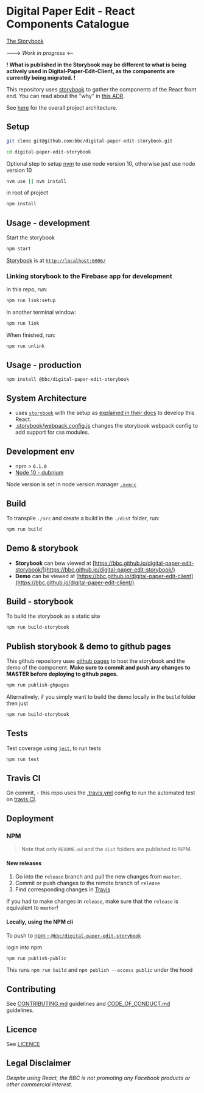 # Digital Paper Edit - React Components Catalogue

[The Storybook](https://bbc.github.io/digital-paper-edit-storybook/?path=/story/breadcrumb--projects)

---> _Work in progress_ <--

**! What is published in the Storybook may be different to what is being actively used in Digital-Paper-Edit-Client, as the components are currently being migrated. !**

This repository uses [storybook](https://storybook.js.org) to gather the components of the React front end. You can read about the "why" in [this ADR](https://github.com/bbc/digital-paper-edit-storybook/blob/9755e2c62343decf05ec87b9c7d85678d58e2186/docs/ADR/reason-09-11.md).

See [here](https://github.com/bbc/digital-paper-edit-client#project-architecture) for the overall project architecture.

## Setup

<!-- _stack - optional_
_How to build and run the code/app_ -->

```sh
git clone git@github.com:bbc/digital-paper-edit-storybook.git
```

```sh
cd digital-paper-edit-storybook
```

Optional step to setup [nvm](https://github.com/nvm-sh/nvm) to use node version 10, otherwise just use node version 10

```sh
nvm use || nvm install
```

in root of project

```sh
npm install
```

## Usage - development

Start the storybook

```sh
npm start
```

[Storybook](https://storybook.js.org/) is at [`http://localhost:6006/`](http://localhost:6006)

### Linking storybook to the Firebase app for development

In this repo, run:
```sh
npm run link:setup
```

In another terminal window:
```sh
npm run link
```

When finished, run:
```sh
npm run unlink
```

## Usage - production

```sh
npm install @bbc/digital-paper-edit-storybook
```

<!-- Example of import

```js
import 'Breadcrumb' from '@bbc/digital-paper-edit-storybook/Breadcrumb'

<Breadcrumb />
```

 -->

## System Architecture

<!-- _High level overview of system architecture_ -->

- uses [`storybook`](https://storybook.js.org) with the setup as [explained in their docs](https://storybook.js.org/docs/guides/guide-react/) to develop this React.
  <!-- - This uses [CSS Modules](https://github.com/css-modules/css-modules) to contain the scope of the css for this component. -->
- [.storybook/webpack.config.js](./.storybook/webpack.config.js) changes the storybook webpack config to add support for css modules.
  <!-- - The parts of the component are inside [`./packages`](./packages) -->
  <!-- - [babel.config.js](./babel.config.js) provides root level system config for [babel 7](https://babeljs.io/docs/en/next/config-files#project-wide-configuration). -->

## Development env

 <!-- _How to run the development environment_
_Coding style convention ref optional, eg which linter to use_
_Linting, github pre-push hook - optional_ -->

- npm > `6.1.0`
- [Node 10 - dubnium](https://scotch.io/tutorials/whats-new-in-node-10-dubnium)

Node version is set in node version manager [`.nvmrc`](https://github.com/creationix/nvm#nvmrc)

## Build

<!-- _How to run build_ -->

To transpile `./src` and create a build in the `./dist` folder, run:

```sh
npm run build
```

## Demo & storybook

- **Storybook** can bew viewed at [https://bbc.github.io/digital-paper-edit-storybook/](https://bbc.github.io/digital-paper-edit-storybook/)
- **Demo** can be viewed at [https://bbc.github.io/digital-paper-edit-client](https://bbc.github.io/digital-paper-edit-client/)

## Build - storybook

To build the storybook as a static site

```sh
npm run build-storybook
```

## Publish storybook & demo to github pages

This github repository uses [github pages](https://pages.github.com/) to host the storybook and the demo of the component. **Make sure to commit and push any changes to MASTER before deploying to github pages.**

```sh
npm run publish-ghpages
```

Alternatively, if you simply want to build the demo locally in the `build` folder then just

```sh
npm run build-storybook
```

## Tests

<!-- _How to carry out tests_ -->

Test coverage using [`jest`](https://jestjs.io/), to run tests

```sh
npm run test
```

## Travis CI

On commit, - this repo uses the [.travis.yml](./.travis.yml) config to run the automated test on [travis CI](https://travis-ci.org/bbc/digital-paper-edit-storybook).

## Deployment

### NPM

> Note that only `README.md` and the `dist` folders are published to NPM.

#### New releases

1. Go into the `release` branch and pull the new changes from `master`.
2. Commit or push changes to the remote branch of `release`
3. Find corresponding changes in [Travis](https://travis-ci.org/github/bbc/digital-paper-edit-storybook)

If you had to make changes in `release`, make sure that the `release` is equivalent to `master`!

#### Locally, using the NPM cli

To push to [npm - `@bbc/digital-paper-edit-storybook`](https://www.npmjs.com/package/@bbc/digital-paper-edit-storybook)

login into npm

```bash
npm run publish-public
```

This runs `npm run build` and `npm publish --access public` under the hood

## Contributing

See [CONTRIBUTING.md](./CONTRIBUTING.md) guidelines and [CODE_OF_CONDUCT.md](./CODE_OF_CONDUCT.md) guidelines.

## Licence

<!-- mention MIT Licence -->

See [LICENCE](./LICENCE.md)

## Legal Disclaimer

_Despite using React, the BBC is not promoting any Facebook products or other commercial interest._
